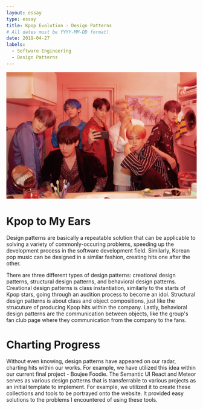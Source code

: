 ```yaml
---
layout: essay
type: essay
title: Kpop Evolution - Design Patterns
# All dates must be YYYY-MM-DD format!
date: 2019-04-27
labels:
  - Software Engineering
  - Design Patterns
---
```


<img class="ui large center floated image" src="../images/kpop.jpg">


# Kpop to My Ears
Design patterns are basically a repeatable solution that can be applicable to solving a variety of commonly-occuring problems, speeding up the development process in the software development field. Similarly, Korean pop music can be designed in a similar fashion, creating hits one after the other. 

There are three different types of design patterns: creational design patterns, structural design patterns, and behavioral design patterns. Creational design patterns is class instantiation, similarly to the starts of Kpop stars, going through an audition process to become an idol. Structural design patterns is about class and object compositions, just like the strucuture of producing Kpop hits within the company. Lastly, behavioral design patterns are the communication between objects, like the group's fan club page where they communication from the company to the fans. 

# Charting Progress
Without even knowing, design patterns have appeared on our radar, charting hits within our works. For example, we have utilized this idea within our current final project - Boujee Foodie. The Semantic UI React and Meteor serves as various design patterns that is transferrable to various projects as an initial template to implement. For example, we utilized it to create these collections and tools to be portrayed onto the website. It provided easy solutions to the problems I encountered of using these tools.
